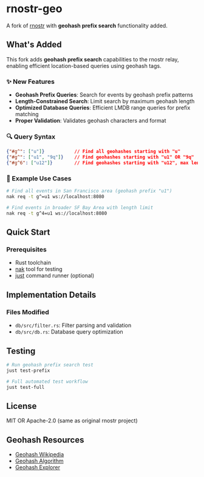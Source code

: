 # rnostr-geo

A fork of [rnostr](https://github.com/rnostr/rnostr) with **geohash prefix search** functionality added.

## What's Added

This fork adds **geohash prefix search** capabilities to the rnostr relay, enabling efficient location-based queries using geohash tags.

### ✨ New Features

- **Geohash Prefix Queries**: Search for events by geohash prefix patterns
- **Length-Constrained Search**: Limit search by maximum geohash length
- **Optimized Database Queries**: Efficient LMDB range queries for prefix matching
- **Proper Validation**: Validates geohash characters and format

### 🔍 Query Syntax

```json
{"#g^": ["u"]}           // Find all geohashes starting with "u"
{"#g^": ["u1", "9q"]}    // Find geohashes starting with "u1" OR "9q"
{"#g^6": ["u12"]}        // Find geohashes starting with "u12", max length 6
```

### 📍 Example Use Cases

```bash
# Find all events in San Francisco area (geohash prefix "u1")
nak req -t g^=u1 ws://localhost:8080

# Find events in broader SF Bay Area with length limit
nak req -t g^4=u1 ws://localhost:8080
```

## Quick Start

### Prerequisites

- Rust toolchain
- [nak](https://github.com/fiatjaf/nak) tool for testing
- [just](https://github.com/casey/just) command runner (optional)

## Implementation Details

### Files Modified

- `db/src/filter.rs`: Filter parsing and validation
- `db/src/db.rs`: Database query optimization

## Testing

```bash
# Run geohash prefix search test
just test-prefix

# Full automated test workflow
just test-full
```

## License

MIT OR Apache-2.0 (same as original rnostr project)

## Geohash Resources
- [Geohash Wikipedia](https://en.wikipedia.org/wiki/Geohash)
- [Geohash Algorithm](https://www.movable-type.co.uk/scripts/geohash.html)
- [Geohash Explorer](https://geohash.softeng.co/)
